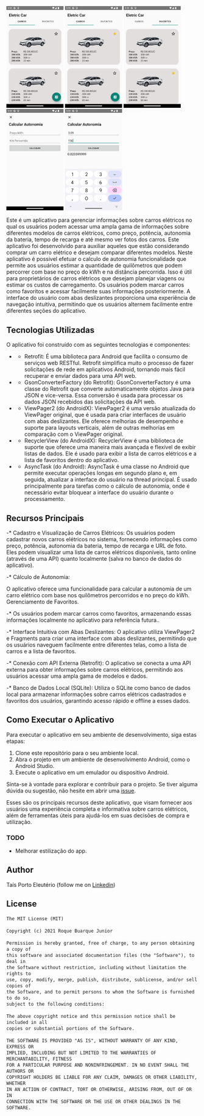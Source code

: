 <img src="https://github.com/TaisPorto/EletricCar/blob/main/app/src/main/java/com/example/eletriccar/ui/adapter/prints/Screenshot_1710107407.png" alt="Imagem de Exemplo" width="150">  <img src="https://github.com/TaisPorto/EletricCar/blob/main/app/src/main/java/com/example/eletriccar/ui/adapter/prints/Screenshot_1710107414.png" alt="Imagem de Exemplo" width="150">  <img src="https://github.com/TaisPorto/EletricCar/blob/main/app/src/main/java/com/example/eletriccar/ui/adapter/prints/Screenshot_1710107423.png" alt="Imagem de Exemplo" width="150"> <img src="https://github.com/TaisPorto/EletricCar/blob/main/app/src/main/java/com/example/eletriccar/ui/adapter/prints/Screenshot_1710107429.png" alt="Imagem de Exemplo" width="150"> <img src="https://github.com/TaisPorto/EletricCar/blob/main/app/src/main/java/com/example/eletriccar/ui/adapter/prints/Screenshot_1710107454.png" alt="Imagem de Exemplo" width="150">

Este é um aplicativo para gerenciar informações sobre carros elétricos  no qual os usuários podem acessar uma ampla gama de informações sobre diferentes modelos de carros elétricos, como preço, potência, autonomia da bateria, tempo de recarga e até mesmo ver fotos dos carros. Este aplicativo foi desenvolvido para auxiliar aqueles que estão considerando comprar um carro elétrico e desejam comparar diferentes modelos. Neste aplicativo é possivel efetuar o calculo de autonomia funcionalidade que  permite aos usuários estimar a quantidade de quilômetros que podem percorrer com base no preço do kWh e na distância percorrida. Isso é útil para proprietários de carros elétricos que desejam planejar viagens ou estimar os custos de carregamento. Os usuários podem marcar carros como favoritos e acessar facilmente suas informações posteriormente.  A interface do usuário com abas deslizantes proporciona uma experiência de navegação intuitiva, permitindo que os usuários alternem facilmente entre diferentes seções do aplicativo.

## Tecnologias Utilizadas

O aplicativo foi construído com as seguintes tecnologias e componentes:

- * Retrofit: É uma biblioteca para Android que facilita o consumo de serviços web RESTful. Retrofit simplifica muito o processo de fazer solicitações de rede em aplicativos Android, tornando mais fácil recuperar e enviar dados para uma API web.

- * GsonConverterFactory (do Retrofit): GsonConverterFactory é uma classe do Retrofit que converte automaticamente objetos Java para JSON e vice-versa. Essa conversão é usada para processar os dados JSON recebidos das solicitações da API web.

- * ViewPager2 (do AndroidX): ViewPager2 é uma versão atualizada do ViewPager original, que é usada para criar interfaces de usuário com abas deslizantes. Ele oferece melhorias de desempenho e suporte para layouts verticais, além de outras melhorias em comparação com o ViewPager original.

- * RecyclerView (do AndroidX): RecyclerView é uma biblioteca de suporte que oferece uma maneira mais avançada e flexível de exibir listas de dados. Ele é usado para exibir a lista de carros elétricos e a lista de favoritos dentro do aplicativo.

- * AsyncTask (do Android): AsyncTask é uma classe no Android que permite executar operações longas em segundo plano e, em seguida, atualizar a interface do usuário na thread principal. É usado principalmente para tarefas como o cálculo de autonomia, onde é necessário evitar bloquear a interface do usuário durante o processamento.

## Recursos Principais

 -* Cadastro e Visualização de Carros Elétricos: Os usuários podem cadastrar novos carros elétricos no sistema, fornecendo informações como preço, potência, autonomia da bateria, tempo de recarga e URL de foto. Eles podem visualizar uma lista de carros elétricos disponíveis, tanto online (através de uma API) quanto localmente (salva no banco de dados do aplicativo).
 
-* Cálculo de Autonomia:

O aplicativo oferece uma funcionalidade para calcular a autonomia de um carro elétrico com base nos quilômetros percorridos e no preço do kWh.
Gerenciamento de Favoritos.

 -* Os usuários podem marcar carros como favoritos, armazenando essas informações localmente no aplicativo para referência futura..
 
-* Interface Intuitiva com Abas Deslizantes:
 O aplicativo utiliza ViewPager2 e Fragments para criar uma interface com abas deslizantes, permitindo que os usuários naveguem facilmente entre diferentes telas, como a lista de carros e a lista de favoritos.
 
-* Conexão com API Externa (Retrofit):
 O aplicativo se conecta a uma API externa para obter informações sobre carros elétricos, permitindo aos usuários acessar uma ampla gama de modelos e dados.
 
-* Banco de Dados Local (SQLite):
Utiliza o SQLite como banco de dados local para armazenar informações sobre carros elétricos cadastrados e favoritos dos usuários, garantindo acesso rápido e offline a esses dados.

## Como Executar o Aplicativo

Para executar o aplicativo em seu ambiente de desenvolvimento, siga estas etapas:

1. Clone este repositório para o seu ambiente local.
2. Abra o projeto em um ambiente de desenvolvimento Android, como o Android Studio.
3. Execute o aplicativo em um emulador ou dispositivo Android.

Sinta-se à vontade para explorar e contribuir para o projeto. Se tiver alguma dúvida ou sugestão, não hesite em abrir uma [issue](https://github.com/seuusuario/seurepositorio/issues).

Esses são os principais recursos deste aplicativo, que visam fornecer aos usuários uma experiência completa e informativa sobre carros elétricos, além de ferramentas úteis para ajudá-los em suas decisões de compra e utilização. 


### TODO
- Melhorar estilização do app.

## Author
Taís Porto Eleutério (follow me on [Linkedin](https://www.linkedin.com/in/taisporto/))

## License
```
The MIT License (MIT)

Copyright (c) 2021 Roque Buarque Junior

Permission is hereby granted, free of charge, to any person obtaining a copy of
this software and associated documentation files (the "Software"), to deal in
the Software without restriction, including without limitation the rights to
use, copy, modify, merge, publish, distribute, sublicense, and/or sell copies of
the Software, and to permit persons to whom the Software is furnished to do so,
subject to the following conditions:

The above copyright notice and this permission notice shall be included in all
copies or substantial portions of the Software.

THE SOFTWARE IS PROVIDED "AS IS", WITHOUT WARRANTY OF ANY KIND, EXPRESS OR
IMPLIED, INCLUDING BUT NOT LIMITED TO THE WARRANTIES OF MERCHANTABILITY, FITNESS
FOR A PARTICULAR PURPOSE AND NONINFRINGEMENT. IN NO EVENT SHALL THE AUTHORS OR
COPYRIGHT HOLDERS BE LIABLE FOR ANY CLAIM, DAMAGES OR OTHER LIABILITY, WHETHER
IN AN ACTION OF CONTRACT, TORT OR OTHERWISE, ARISING FROM, OUT OF OR IN
CONNECTION WITH THE SOFTWARE OR THE USE OR OTHER DEALINGS IN THE SOFTWARE.
```
